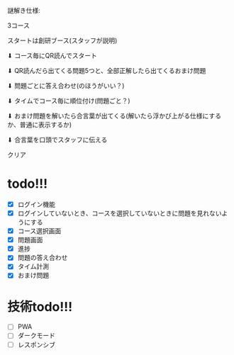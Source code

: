 謎解き仕様:

3コース

スタートは創研ブース(スタッフが説明)

⬇︎ コース毎にQR読んでスタート

⬇︎ QR読んだら出てくる問題5つと、全部正解したら出てくるおまけ問題

⬇︎ 問題ごとに答え合わせ(のほうがいい？)

⬇︎ タイムでコース毎に順位付け(問題ごと？)

⬇︎ おまけ問題を解いたら合言葉が出てくる(解いたら浮かび上がる仕様にするか、普通に表示するか)

⬇︎ 合言葉を口頭でスタッフに伝える

クリア

# todo!!!

- [x] ログイン機能
- [x] ログインしていないとき、コースを選択していないときに問題を見れないようにする
- [x] コース選択画面
- [x] 問題画面
- [x] 進捗
- [x] 問題の答え合わせ
- [x] タイム計測
- [x] おまけ問題

# 技術todo!!!

- [ ] PWA
- [ ] ダークモード
- [ ] レスポンシブ
